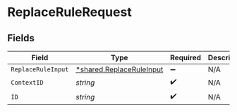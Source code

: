 # ReplaceRuleRequest


## Fields

| Field                                                               | Type                                                                | Required                                                            | Description                                                         |
| ------------------------------------------------------------------- | ------------------------------------------------------------------- | ------------------------------------------------------------------- | ------------------------------------------------------------------- |
| `ReplaceRuleInput`                                                  | [*shared.ReplaceRuleInput](../../models/shared/replaceruleinput.md) | :heavy_minus_sign:                                                  | N/A                                                                 |
| `ContextID`                                                         | *string*                                                            | :heavy_check_mark:                                                  | N/A                                                                 |
| `ID`                                                                | *string*                                                            | :heavy_check_mark:                                                  | N/A                                                                 |